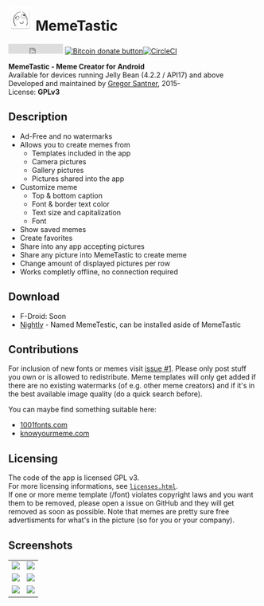 # ![App icon](https://raw.githubusercontent.com/gsantner/memetastic/master/app/src/main/res/drawable-mdpi/ic_launcher.png "App Icon") MemeTastic

<span class="badge-githubstar"><iframe src="https://ghbtns.com/github-btn.html?user=gsantner&amp;repo=memetastic&amp;type=watch&amp;count=true" allowtransparency="true" frameborder="0" scrolling="0" width="110" height="20"></iframe></span>
<span class="badge-bitcoin"><a href="https://gsantner.github.io/donate/#donate" title="Donate once-off to this project using Bitcoin"><img src="https://img.shields.io/badge/bitcoin-donate-yellow.svg" alt="Bitcoin donate button" /></a></span>[![CircleCI](https://circleci.com/gh/gsantner/memetastic.svg?style=shield)](https://circleci.com/gh/gsantner/memetastic)

**MemeTastic - Meme Creator for Android**  
Available for devices running Jelly Bean (4.2.2 / API17) and above  
Developed and maintained by [Gregor Santner](<https://gsantner.github.io>), 2015-  
License: **GPLv3**  

## Description
* Ad-Free and no watermarks
* Allows you to create memes from
  * Templates included in the app
  * Camera pictures
  * Gallery pictures
  * Pictures shared into the app
* Customize meme
  * Top & bottom caption
  * Font & border text color
  * Text size and capitalization
  * Font
* Show saved memes
* Create favorites
* Share into any app accepting pictures
* Share any picture into MemeTastic to create meme
* Change amount of displayed pictures per row
* Works completly offline, no connection required

## Download
* F-Droid: Soon
* [Nightly](https://gsantner.gitlab.io/fdroid/latest/io.github.gsantner.memetastic.test.apk) - Named MemeTestic, can be installed aside of MemeTastic

## Contributions
For inclusion of new fonts or memes visit [issue #1](https://github.com/gsantner/memetastic/issues/1). Please only post stuff
you own or is allowed to redistribute. Meme templates will only get added
if there are no existing watermarks (of e.g. other meme creators) and if it's
in the best available image quality (do a quick search before).

You can maybe find something suitable here:
* [1001fonts.com](http://www.1001fonts.com)
* [knowyourmeme.com](http://knowyourmeme.com)


## Licensing
The code of the app is licensed GPL v3.  
For more licensing informations, see [`licenses.html`](/app/src/main/res/raw/licenses.html).  
If one or more meme template (/font) violates copyright laws and you want them to be removed,
please open a issue on GitHub and they will get removed as soon as possible. Note that
memes are pretty sure free advertisments for what's in the picture (so for you or your company).

## Screenshots
<table>
  <tr>
    <td> <img src="https://cloud.githubusercontent.com/assets/6735650/23828355/81b1f37e-06cf-11e7-8aec-537fb376ae80.png" /> </td>
    <td> <img src="https://cloud.githubusercontent.com/assets/6735650/23828358/81bd3eaa-06cf-11e7-944d-40918a651434.png" /> </td>
  </tr><tr>
    <td> <img src="https://cloud.githubusercontent.com/assets/6735650/23828357/81bb3a42-06cf-11e7-97b8-7abfb791dcab.png" /> </td>
    <td> <img src="https://cloud.githubusercontent.com/assets/6735650/23828356/81b5cf3a-06cf-11e7-8796-8b903b5c8e43.png" /> </td>
  </tr><tr>
    <td> <img src="https://cloud.githubusercontent.com/assets/6735650/23828354/81ae7cb2-06cf-11e7-8eee-66e6af799c1c.png" /> </td>
    <td> <img src="https://cloud.githubusercontent.com/assets/6735650/23828353/81ab1342-06cf-11e7-8e60-bcbbb28d7465.png" /> </td>
  </tr>
</table>
